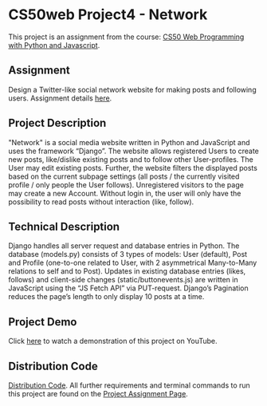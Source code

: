 # CS50web Project4 - Network
This project is an assignment from the course: [CS50 Web Programming with Python and Javascript](https://cs50.harvard.edu/web/2020/).

## Assignment
Design a Twitter-like social network website for making posts and following users. Assignment details [here](https://cs50.harvard.edu/web/2020/projects/4/network/).

## Project Description
"Network" is a social media website written in Python and JavaScript and uses the framework “Django”. The website allows registered Users to create new posts, like/dislike existing posts and to follow other User-profiles. The User may edit existing posts. Further, the website filters the displayed posts based on the current subpage settings (all posts / the currently visited profile / only people the User follows). Unregistered visitors to the page may create a new Account. Without login in, the user will only have the possibility to read posts without interaction (like, follow).

## Technical Description
Django handles all server request and database entries in Python.
The database (models.py) consists of 3 types of models: User (default), Post and Profile (one-to-one related to User, with 2 asymmetrical Many-to-Many relations to self and to Post).
Updates in existing database entries (likes, follows) and client-side changes (static/buttonevents.js) are written in JavaScript using the “JS Fetch API” via PUT-request.
Django’s Pagination reduces the page’s length to only display 10 posts at a time.

## Project Demo
Click [here](https://youtu.be/clRNlMUcz9w) to watch a demonstration of this project on YouTube.

## Distribution Code 
[Distribution Code](https://cdn.cs50.net/web/2020/spring/projects/4/network.zip).
All further requirements and terminal commands to run this project are found on the [Project Assignment Page](https://cs50.harvard.edu/web/2020/projects/4/network/).
